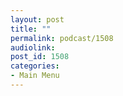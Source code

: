```yaml
---
layout: post
title: ""
permalink: podcast/1508
audiolink: 
post_id: 1508
categories: 
- Main Menu
---
```



